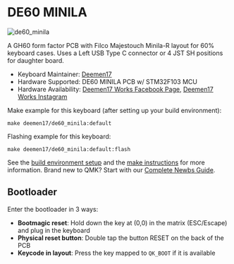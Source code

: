 # DE60 MINILA

![de60_minila](https://i.imgur.com/.png)

A GH60 form factor PCB with Filco Majestouch Minila-R layout for 60% keyboard cases. Uses a Left USB Type C connector or 4 JST SH positions for daughter board.

* Keyboard Maintainer: [Deemen17](https://github.com/Deemen17)
* Hardware Supported: DE60 MINILA PCB w/ STM32F103 MCU
* Hardware Availability: [Deemen17 Works Facebook Page](https://www.facebook.com/deemen17/), [Deemen17 Works Instagram](https://www.instagram.com/deemen17.works)

Make example for this keyboard (after setting up your build environment):

    make deemen17/de60_minila:default

Flashing example for this keyboard:

    make deemen17/de60_minila:default:flash

See the [build environment setup](https://docs.qmk.fm/#/getting_started_build_tools) and the [make instructions](https://docs.qmk.fm/#/getting_started_make_guide) for more information. Brand new to QMK? Start with our [Complete Newbs Guide](https://docs.qmk.fm/#/newbs).

## Bootloader

Enter the bootloader in 3 ways:

* **Bootmagic reset**: Hold down the key at (0,0) in the matrix (ESC/Escape) and plug in the keyboard
* **Physical reset button**: Double tap the button RESET on the back of the PCB
* **Keycode in layout**: Press the key mapped to `QK_BOOT` if it is available
